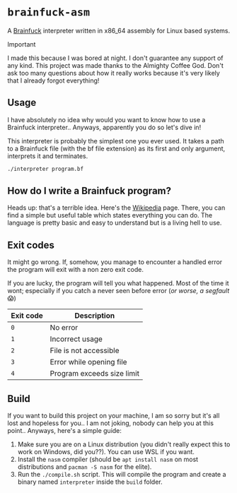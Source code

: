 # `brainfuck-asm`

A [Brainfuck](https://en.wikipedia.org/wiki/Brainfuck) interpreter written in x86_64 assembly for Linux based systems.

> [!IMPORTANT]  
> I made this because I was bored at night. I don't guarantee any support of any kind. This project was made thanks to the Almighty Coffee God. Don't ask too many questions about how it really works because it's very likely that I already forgot everything!

## Usage

I have absolutely no idea why would you want to know how to use a Brainfuck interpreter.. Anyways, apparently you do so let's dive in!

This interpreter is probably the simplest one you ever used. It takes a path to a Brainfuck file (with the bf file extension) as its first and only argument, interprets it and terminates.

```bash
./interpreter program.bf
```

## How do I write a Brainfuck program?

Heads up: that's a terrible idea. Here's the [Wikipedia](https://en.wikipedia.org/wiki/Brainfuck) page. There, you can find a simple but useful table which states everything you can do. The language is pretty basic and easy to understand but is a living hell to use.

## Exit codes

It might go wrong. If, somehow, you manage to encounter a handled error the program will exit with a non zero exit code.

If you are lucky, the program will tell you what happened. Most of the time it wont; especially if you catch a never seen before error (_or worse, a segfault_ 😱)

| Exit code | Description                |
| --------- | -------------------------- |
| `0`       | No error                   |
| `1`       | Incorrect usage            |
| `2`       | File is not accessible     |
| `3`       | Error while opening file   |
| `4`       | Program exceeds size limit |

## Build

If you want to build this project on your machine, I am so sorry but it's all lost and hopeless for you.. I am not joking, nobody can help you at this point.. Anyways, here's a simple guide:

1. Make sure you are on a Linux distribution (you didn't really expect this to work on Windows, did you??). You can use WSL if you want.
2. Install the `nasm` compiler (should be `apt install nasm` on most distributions and `pacman -S nasm` for the elite).
3. Run the `./compile.sh` script. This will compile the program and create a binary named `interpreter` inside the `build` folder.

